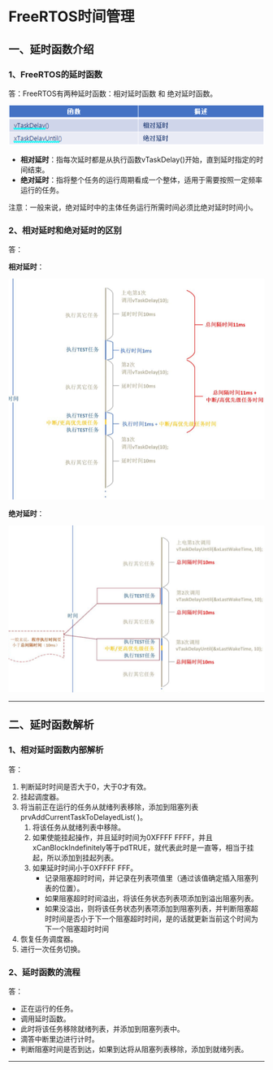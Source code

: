 # FreeRTOS时间管理



## 一、延时函数介绍

### 1、FreeRTOS的延时函数

答：FreeRTOS有两种延时函数：相对延时函数 和 绝对延时函数。

![](笔记图片/延时函数.png)

- **相对延时**：指每次延时都是从执行函数vTaskDelay()开始，直到延时指定的时间结束。
- **绝对延时**：指将整个任务的运行周期看成一个整体，适用于需要按照一定频率运行的任务。

注意：一般来说，绝对延时中的主体任务运行所需时间必须比绝对延时时间小。



### 2、相对延时和绝对延时的区别

答：

**相对延时**：

![](笔记图片/相对延时.png)



**绝对延时**：

<img src="笔记图片/绝对延时.png" style="zoom:150%;" />

------



## 二、延时函数解析

### 1、相对延时函数内部解析

答：

1. 判断延时时间是否大于0，大于0才有效。
2. 挂起调度器。
3. 将当前正在运行的任务从就绪列表移除，添加到阻塞列表prvAddCurrentTaskToDelayedList( )。
    1. 将该任务从就绪列表中移除。
    2. 如果使能挂起操作，并且延时时间为0XFFFF FFFF，并且xCanBlockIndefinitely等于pdTRUE，就代表此时是一直等，相当于挂起，所以添加到挂起列表。
    3. 如果延时时间小于0XFFFF FFF。
        - 记录阻塞超时时间，并记录在列表项值里（通过该值确定插入阻塞列表的位置）。
        - 如果阻塞超时时间溢出，将该任务状态列表项添加到溢出阻塞列表。
        - 如果没溢出，则将该任务状态列表项添加到阻塞列表，并判断阻塞超时时间是否小于下一个阻塞超时时间，是的话就更新当前这个时间为下一个阻塞超时时间  
4. 恢复任务调度器。
5. 进行一次任务切换。



### 2、延时函数的流程

答：

- 正在运行的任务。
- 调用延时函数。
- 此时将该任务移除就绪列表，并添加到阻塞列表中。
- 滴答中断里边进行计时。
- 判断阻塞时间是否到达，如果到达将从阻塞列表移除，添加到就绪列表。

------

